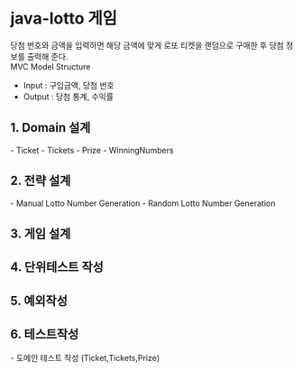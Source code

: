 # java-lotto 게임
당첨 번호와 금액을 입력하면 해당 금액에 맞게 로또 티켓을 랜덤으로 구매한 후 당첨 정보를 출력해 준다.<br>
MVC Model Structure 
- Input : 구입금액, 당첨 번호
- Output : 당첨 통계, 수익률 
<h2>1. Domain 설계 </h2>
 - Ticket
 - Tickets
 - Prize
 - WinningNumbers

<h2>2. 전략 설계</h2>
 - Manual Lotto Number Generation
 - Random Lotto Number Generation
 
<h2>3. 게임 설계</h2>

<h2>4. 단위테스트 작성</h2>

<h2>5. 예외작성</h2>

<h2>6. 테스트작성</h2>
 - 도메인 테스트 작성 (Ticket,Tickets,Prize)